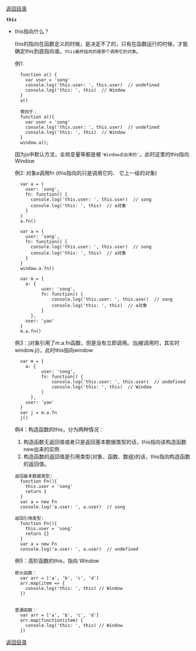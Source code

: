 [返回目录](../原生JS.md)

**` this `**

- this指向什么？

  this的指向在函数定义的时候，是决定不了的，只有在函数运行的时候，才能确定this到底指向谁。`this最终指向的是那个调用它的对象`。

  例1:
  ```
    function a() {
      var user = 'song'
      console.log('this.user: ', this.user)  // undefined
      console.log('this: ', this)  // Window
    }
    a()

    等同于：
    function a(){
      var user = 'song'
      console.log('this.user: ', this.user)  // undefined
      console.log('this: ', this)  // Window
    }
    window.a();
  ```
  因为js中默认方法，全局变量等都是被`'Window点出来的'`。此时这里的this指向Window

  例2: 对象a调用fn (this指向的只是调用它的、
  它上一级的对象)
  ```
    var a = {
      user: 'song',
      fn: function() {
        console.log('this.user: ', this.user)  // song
        console.log('this: ', this)  // a对象
      }
    }
    a.fn()

    var a = {
      user: 'song',
      fn: function() {
        console.log('this.user: ', this.user)  // song
        console.log('this: ', this)  // a对象
      }
    }
    window.a.fn()

    var m = {
      a: {
            user: 'song',
            fn: function() {
                console.log('this.user: ', this.user)  // song
                console.log('this: ', this)  // a对象
            }
        },
      user: 'yao'
    }
    m.a.fn()
  ```
  例3：j对象引用了m.a.fn函数，但是没有立即调用。当j被调用时，其实时window.j()，此时this指向window
  ```
    var m = {
      a: {
            user: 'song',
            fn: function() {
                console.log('this.user: ', this.user)  // undefined
                console.log('this: ', this)  // Window
            }
        },
      user: 'yao'
    }
    var j = m.a.fn
    j()
  ```
  例4：构造函数的this，分为两种情况：

  1. 构造函数无返回值或者只是返回基本数据类型的话，this指向该构造函数new出来的实例
  2. 构造函数的返回值是引用类型(对象、函数、数组)的话，this指向构造函数的返回值。
  ```
  返回基本数据类型: 
    function Fn(){  
      this.user = 'song'
      return 1
    }
    var a = new Fn
    console.log('a.user: ', a.user)  // song

  返回引用类型: 
    function Fn(){  
      this.user = 'song'
      return {}
    }
    var a = new Fn
    console.log('a.user: ', a.user)  // undefined
  ```
  例5：高阶函数的this，指向 Window
  ```
  箭头函数：
    var arr = ['a', 'b', 'c', 'd']
    arr.map(item => {
      console.log('this: ', this) // Window
    })


  普通函数：
    var arr = ['a', 'b', 'c', 'd']
    arr.map(function(item) {
      console.log('this: ', this) // Window
    })

  ```

[返回目录](../原生JS.md)
